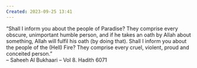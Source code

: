 ```yaml
---
Created: 2023-09-25 13:41
---
```

“Shall I inform you about the people of Paradise? They comprise every obscure, unimportant humble person, and if he takes an oath by Allah about something, Allah will fulfil his oath (by doing that). Shall I inform you about the people of the (Hell) Fire? They comprise every cruel, violent, proud and conceited person.”  
– Saheeh Al Bukhaari – Vol 8. Hadith 6071
